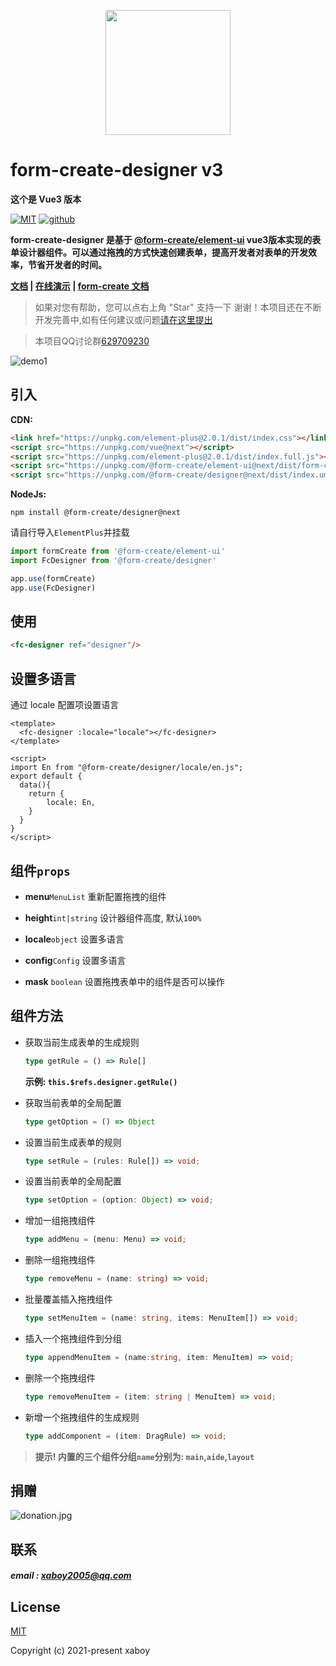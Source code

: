 <p align="center">
    <a href="http://www.form-create.com">
        <img width="200" src="http://form-create.com/logo.png">
    </a>
</p>

# form-create-designer v3

**这个是 Vue3 版本**

[![MIT](https://img.shields.io/badge/License-MIT-yellow.svg)](https://github.com/xaboy/form-create-designer)
[![github](https://img.shields.io/badge/Author-xaboy-blue.svg)](https://github.com/xaboy)

**form-create-designer 是基于 [@form-create/element-ui](https://github.com/xaboy/form-create) vue3版本实现的表单设计器组件。可以通过拖拽的方式快速创建表单，提高开发者对表单的开发效率，节省开发者的时间。**

**[文档](http://designer.form-create.com/guide/) | [在线演示](http://form-create.com/v3/designer?fr=github) | [form-create 文档](http://form-create.com/v3/guide/)**

> 如果对您有帮助，您可以点右上角 "Star" 支持一下 谢谢！本项目还在不断开发完善中,如有任何建议或问题[请在这里提出](https://github.com/xaboy/form-create-designer/issues/new)

> 本项目QQ讨论群[629709230](https://jq.qq.com/?_wv=1027&k=F1FlEFIV)



![demo1](http://form-create.com/img/designer-review.png)

## 引入

**CDN:**

```html
<link href="https://unpkg.com/element-plus@2.0.1/dist/index.css"></link>
<script src="https://unpkg.com/vue@next"></script>
<script src="https://unpkg.com/element-plus@2.0.1/dist/index.full.js"></script>
<script src="https://unpkg.com/@form-create/element-ui@next/dist/form-create.min.js"></script>
<script src="https://unpkg.com/@form-create/designer@next/dist/index.umd.js"></script>
```

**NodeJs:**

```shell
npm install @form-create/designer@next
```

请自行导入`ElementPlus`并挂载

```js
import formCreate from '@form-create/element-ui'
import FcDesigner from '@form-create/designer'

app.use(formCreate)
app.use(FcDesigner)
```

## 使用

```html
<fc-designer ref="designer"/>
```

## 设置多语言
通过 locale 配置项设置语言

```vue
<template>
  <fc-designer :locale="locale"></fc-designer>
</template>

<script>
import En from "@form-create/designer/locale/en.js";
export default {
  data(){
    return {
        locale: En,
    }
  }
}
</script>
```

## 组件`props`

- **menu**`MenuList` 重新配置拖拽的组件

- **height**`int|string` 设计器组件高度, 默认`100%`

- **locale**`object` 设置多语言

- **config**`Config` 设置多语言

- **mask** `boolean` 设置拖拽表单中的组件是否可以操作

## 组件方法

- 获取当前生成表单的生成规则

    ```ts
    type getRule = () => Rule[]
    ```
  **示例: `this.$refs.designer.getRule()`**

- 获取当前表单的全局配置

    ```ts
    type getOption = () => Object
    ```

- 设置当前生成表单的规则

    ```ts
    type setRule = (rules: Rule[]) => void;
    ```

- 设置当前表单的全局配置

    ```ts
    type setOption = (option: Object) => void;
    ```

- 增加一组拖拽组件

    ```ts
    type addMenu = (menu: Menu) => void;
    ```
- 删除一组拖拽组件

    ```ts
    type removeMenu = (name: string) => void;
    ```

- 批量覆盖插入拖拽组件

    ```ts
    type setMenuItem = (name: string, items: MenuItem[]) => void;
    ```

- 插入一个拖拽组件到分组

    ```ts
    type appendMenuItem = (name:string, item: MenuItem) => void;
    ```

- 删除一个拖拽组件

    ```ts
    type removeMenuItem = (item: string | MenuItem) => void;
    ```

- 新增一个拖拽组件的生成规则

    ```ts
    type addComponent = (item: DragRule) => void;
    ```
> **提示! 内置的三个组件分组`name`分别为: `main`,`aide`,`layout`**

## 捐赠

![donation.jpg](http://form-create.com/img/donation.jpg)

## 联系

##### email : xaboy2005@qq.com

## License

[MIT](http://opensource.org/licenses/MIT)

Copyright (c) 2021-present xaboy
